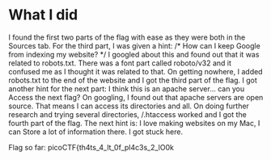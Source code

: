 # What I did
I found the first two parts of the flag with ease as they were both in the Sources tab. For the third part, I was given a hint:
/* How can I keep Google from indexing my website? */
I googled about this and found out that it was related to robots.txt. There was a font part called roboto/v32 and it confused me as I thought it was related to that. On getting nowhere, I added robots.txt to the end of the website and I got the third part of the flag. I got another hint for the next part:
 I think this is an apache server... can you Access the next flag?
 On googling, I found out that apache servers are open source. That means I can access its directories and all. On doing further research and trying several directories, /.htaccess worked and I got the fourth part of the flag. The next hint is:
I love making websites on my Mac, I can Store a lot of information there.
I got stuck here. 

Flag so far: picoCTF{th4ts_4_lt_0f_pl4c3s_2_lO0k
